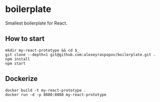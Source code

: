 # boilerplate

Smallest boilerplate for React.

## How to start

	mkdir my-react-prototype && cd $_
	git clone --depth=1 git@github.com:alexeyraspopov/boilerplate.git .
	npm install
	npm start

## Dockerize

	docker build -t my-react-prototype .
	docker run -d -p 8080:8080 my-react-prototype
